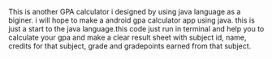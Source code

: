 This is another GPA calculator i designed by using java language as a biginer. i will hope to make a android gpa calculator app using java. this is just a start to the java language.this code just run in terminal and help you to calculate your gpa and make a clear result sheet with subject id, name, credits for that subject, grade and gradepoints earned from that subject.